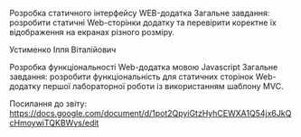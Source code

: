 Розробка статичного інтерфейсу WEB-додатка Загальне завдання: розробити статичні Web-сторінки додатку та 
перевірити коректне їх відображення на екранах різного розміру.

Устименко Ілля Віталійович

Розробка функціональності Web-додатка мовою Javascript Загальне завдання: розробити функціональність для статичних сторінок 
Web-додатку першої лабораторної роботи із використанням шаблону MVC.

Посилання до звіту: https://docs.google.com/document/d/1pot2QpyiGtzHyhCEWXA1Q54jx6JkQcHmoywiTQKBWvs/edit
